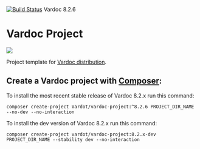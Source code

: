 [![Build Status](https://travis-ci.org/Vardot/vardoc.svg?branch=8.x-2.6)](https://travis-ci.com/github/Vardot/vardoc/builds/157026982) Vardoc 8.2.6
# Vardoc Project

[![](https://www.drupal.org/files/styles/grid-3/public/project-images/Vardoc%20-%20No%20Padding.png)](https://www.drupal.org/project/vardoc)

Project template for [Vardoc distribution](http://www.drupal.org/project/vardoc).

## Create a Vardoc project with [Composer](https://getcomposer.org/download/):

To install the most recent stable release of Vardoc 8.2.x run this command:
```
composer create-project Vardot/vardoc-project:^8.2.6 PROJECT_DIR_NAME --no-dev --no-interaction
```

To install the dev version of Vardoc 8.2.x run this command:
```
composer create-project vardot/vardoc-project:8.2.x-dev PROJECT_DIR_NAME --stability dev --no-interaction
```
